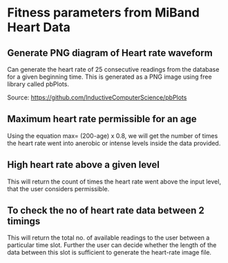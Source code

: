 # Fitness parameters from MiBand Heart Data
## Generate PNG diagram of Heart rate waveform
Can generate the heart rate of 25 consecutive readings from the database for a given beginning time. This is generated as a PNG image using free library called pbPlots.

Source: https://github.com/InductiveComputerScience/pbPlots

## Maximum heart rate permissible for an age
Using the equation max= (200-age) x 0.8, we will get the number of times the heart rate went into anerobic or intense levels inside the data provided.

## High heart rate above a given level
This will return the count of times the heart rate went above the input level, that the user considers permissible.

## To check the no of heart rate data between 2 timings
This will return the total no. of available readings to the user between a particular time slot. Further the user can decide whether the length of the data between this slot is sufficient to generate the heart-rate image file.

